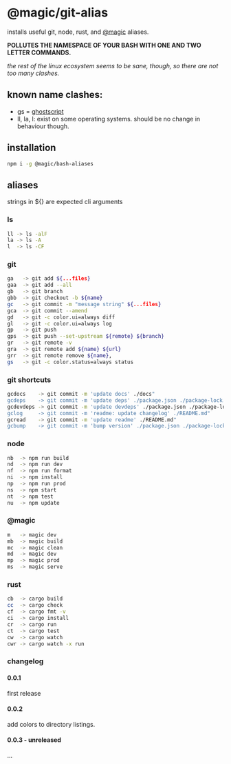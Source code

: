 # @magic/git-alias

installs useful git, node, rust, and [@magic](https://magic.github.io) aliases.

**POLLUTES THE NAMESPACE OF YOUR BASH WITH ONE AND TWO LETTER COMMANDS.**

*the rest of the linux ecosystem seems to be sane, though, so there are not too many clashes.*

## known name clashes:
* gs = [ghostscript](https://en.wikipedia.org/wiki/Ghostscript)
* ll, la, l: exist on some operating systems. should be no change in behaviour though.

## installation
```bash
npm i -g @magic/bash-aliases
```

## aliases

strings in ${} are expected cli arguments

### ls
```bash
ll -> ls -alF
la -> ls -A
l  -> ls -CF
```

### git
```bash
ga   -> git add ${...files}
gaa  -> git add --all
gb   -> git branch
gbb  -> git checkout -b ${name}
gc   -> git commit -m "message string" ${...files}
gca  -> git commit --amend
gd   -> git -c color.ui=always diff
gl   -> git -c color.ui=always log
gp   -> git push
gps  -> git push --set-upstream ${remote} ${branch}
gr   -> git remote -v
gra  -> git remote add ${name} ${url}
grr  -> git remote remove ${name},
gs   -> git -c color.status=always status
```

### git shortcuts
```bash
gcdocs    -> git commit -m 'update docs' ./docs"
gcdeps    -> git commit -m 'update deps' ./package.json ./package-lock.json"
gcdevdeps -> git commit -m 'update devdeps' ./package.json ./package-lock.json"
gclog     -> git commit -m 'readme: update changelog' ./README.md"
gcread    -> git commit -m 'update readme' ./README.md"
gcbump    -> git commit -m 'bump version' ./package.json ./package-lock.json"
```

### node
```bash
nb  -> npm run build
nd  -> npm run dev
nf  -> npm run format
ni  -> npm install
np  -> npm run prod
ns  -> npm start
nt  -> npm test
nu  -> npm update
```

### @magic
```bash
m   -> magic dev
mb  -> magic build
mc  -> magic clean
md  -> magic dev
mp  -> magic prod
ms  -> magic serve
```

### rust
```bash
cb  -> cargo build
cc  -> cargo check
cf  -> cargo fmt -v
ci  -> cargo install
cr  -> cargo run
ct  -> cargo test
cw  -> cargo watch
cwr -> cargo watch -x run
```

### changelog

#### 0.0.1
first release

#### 0.0.2
add colors to directory listings.

#### 0.0.3 - unreleased
...
